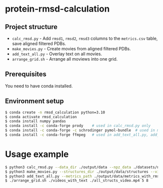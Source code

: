 # protein-rmsd-calculation

## Project structure

- `calc_rmsd.py` - Add `rmsd1`, `rmsd2`, `rmsd3` columns to the `metrics.csv` table, save aligned filtered PDBs.
- `make_movies.py` - Create movies from aligned filtered PDBs.
- `add_text_all.py` - Overlay text on all movies.
- `arrange_grid.sh` - Arrange all moviews into one grid.

## Prerequisites

You need to have conda installed.

## Environment setup

```bash
$ conda create -n rmsd_calculation python=3.10
$ conda activate rmsd_calculation
$ conda install numpy pandas
$ conda install -c conda-forge prody    # used in calc_rmsd.py only
$ conda install -c conda-forge -c schrodinger pymol-bundle  # used in make_movies.py only
$ conda install -c conda-forge ffmpeg   # used in add_text_all.py, add_text.sh
```

# Usage example

```bash
$ python3 calc_rmsd.py --data_dir ./output/data --npz_data ./datasets/npz_data
$ python3 make_movies.py --structures_dir ./output/data/structures --videos_dir ./videos
$ python3 add_text_all.py --metrics_path ./output/data/metrics_with_rmsds.csv --videos_dir ./videos --videos_with_text_dir ./videos_with_text
$ ./arrange_grid.sh ./videos_with_text ./all_structs_video.mp4 5 8
```
